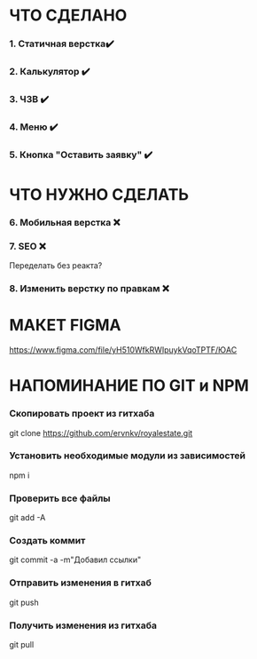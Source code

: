 # ЧТО СДЕЛАНО
### 1. Статичная верстка✔️
### 2. Калькулятор ✔️
### 3. ЧЗВ ✔️
### 4. Меню ✔️
### 5. Кнопка "Оставить заявку" ✔️


# ЧТО НУЖНО СДЕЛАТЬ
### 6. Мобильная верстка ❌
### 7. SEO ❌
Переделать без реакта?
### 8. Изменить верстку по правкам ❌


# МАКЕТ FIGMA
https://www.figma.com/file/yH510WfkRWIpuykVqoTPTF/ЮАС


# НАПОМИНАНИЕ ПО GIT и NPM
### Скопировать проект из гитхаба
git clone https://github.com/ervnkv/royalestate.git
### Установить необходимые модули из зависимостей
npm i

### Проверить все файлы
git add -A
### Создать коммит
git commit -a -m"Добавил ссылки"
### Отправить изменения в гитхаб
git push
### Получить изменения из гитхаба
git pull

